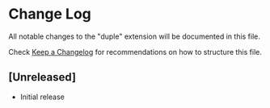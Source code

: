 # Change Log

All notable changes to the "duple" extension will be documented in this file.

Check [Keep a Changelog](http://keepachangelog.com/) for recommendations on how to structure this file.

## [Unreleased]

- Initial release